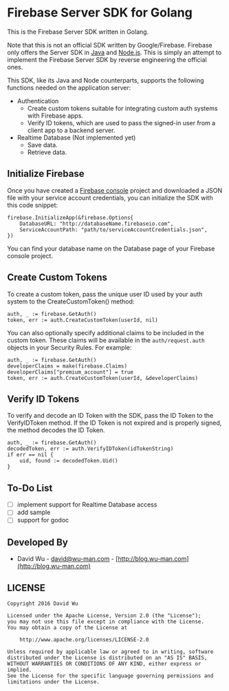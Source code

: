 Firebase Server SDK for Golang
==============================

This is the Firebase Server SDK written in Golang.

Note that this is not an official SDK written by Google/Firebase.  Firebase only
offers the Server SDK in [Java][1] and [Node.js][2].  This is simply an attempt to
implement the Firebase Server SDK by reverse engineering the official ones.

This SDK, like its Java and Node counterparts, supports the following functions
needed on the application server:

- Authentication
  * Create custom tokens suitable for integrating custom auth systems with
    Firebase apps.
  * Verify ID tokens, which are used to pass the signed-in user from a client app
    to a backend server.
- Realtime Database (Not implemented yet)
  * Save data.
  * Retrieve data.

Initialize Firebase
-------------------

Once you have created a [Firebase console][3] project and downloaded a JSON file
with your service account credentials, you can initialize the SDK with this
code snippet:

    firebase.InitializeApp(&firebase.Options{
    	DatabaseURL: "http://databaseName.firebaseio.com",
    	ServiceAccountPath: "path/to/serviceAccountCredentials.json",
    })

You can find your database name on the Database page of your Firebase console
project.

Create Custom Tokens
--------------------

To create a custom token, pass the unique user ID used by your auth system to
the CreateCustomToken() method:

    auth, _ := firebase.GetAuth()
    token, err := auth.CreateCustomToken(userId, nil)

You can also optionally specify additional claims to be included in the custom
token.  These claims will be available in the `auth/request.auth` objects in
your Security Rules.  For example:

    auth, _ := firebase.GetAuth()
	developerClaims = make(firebase.Claims)
	developerClaims["premium_account"] = true
    token, err := auth.CreateCustomToken(userId, &developerClaims)

Verify ID Tokens
----------------

To verify and decode an ID Token with the SDK, pass the ID Token to the
VerifyIDToken method.  If the ID Token is not expired and is properly signed,
the method decodes the ID Token.

    auth, _ := firebase.GetAuth()
    decodedToken, err := auth.VerifyIDToken(idTokenString)
    if err == nil {
    	uid, found := decodedToken.Uid()
    }

To-Do List
----------

- [ ] implement support for Realtime Database access
- [ ] add sample
- [ ] support for godoc 

Developed By
------------

* David Wu - <david@wu-man.com> - [http://blog.wu-man.com](http://blog.wu-man.com)

LICENSE
-------

    Copyright 2016 David Wu

    Licensed under the Apache License, Version 2.0 (the "License");
    you may not use this file except in compliance with the License.
    You may obtain a copy of the License at

        http://www.apache.org/licenses/LICENSE-2.0

    Unless required by applicable law or agreed to in writing, software
    distributed under the License is distributed on an "AS IS" BASIS,
    WITHOUT WARRANTIES OR CONDITIONS OF ANY KIND, either express or implied.
    See the License for the specific language governing permissions and
    limitations under the License.

[1]: https://firebase.google.com/docs/reference/serverreference/packages
[2]: https://firebase.google.com/docs/reference/node/
[3]: https://firebase.google.com/console/ 
